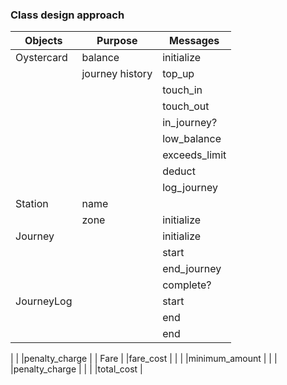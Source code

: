 ### Class design approach

| **Objects** | **Purpose**         | **Messages**
|-------------|-------------------|--------------|
| Oystercard  | balance           | initialize   |
|             | journey history   | top_up       |
|             |                   | touch_in     |
|             |                   |touch_out     |
|             |                   |in_journey?   |
|             |                   |low_balance   |
|             |                   |exceeds_limit |
|             |                   |deduct        |
|             |                   |log_journey   |
| Station     | name              |              |
|             | zone              | initialize   |
| Journey     |                   |initialize    |
|             |                   |start         |
|             |                   |end_journey   |
|             |                   |complete?     |
| JourneyLog  |                   |start         |
|             |                   |end           |
|             |                   |end           |


|             |                   |penalty_charge |
| Fare        |                   |fare_cost      |
|             |                   |minimum_amount |
|             |                   |penalty_charge |
|             |                   |total_cost     |
